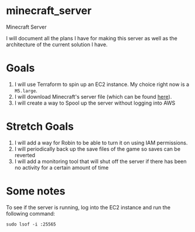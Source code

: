 # minecraft_server
Minecraft Server

I will document all the plans I have for making this server as well as the architecture of the current solution I have.

Goals
==
1. I will use Terraform to spin up an EC2 instance. My choice right now is a `M5.large`.
2. I will download Minecraft's server file (which can be found [here](https://www.minecraft.net/en-us/download/server)).
3. I will create a way to Spool up the server without logging into AWS

Stretch Goals
==
1. I will add a way for Robin to be able to turn it on using IAM permissions.
2. I will periodically back up the save files of the game so saves can be reverted
3. I will add a monitoring tool that will shut off the server if there has been no activity for a certain amount of time

Some notes
==
To see if the server is running, log into the EC2 instance and run the following command:
```
sudo lsof -i :25565
```
